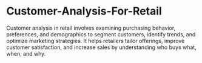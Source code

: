 # Customer-Analysis-For-Retail
Customer analysis in retail involves examining purchasing behavior, preferences, and demographics to segment customers, identify trends, and optimize marketing strategies. It helps retailers tailor offerings, improve customer satisfaction, and increase sales by understanding who buys what, when, and why.
